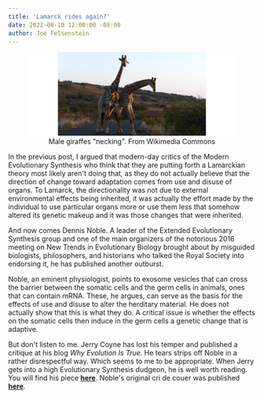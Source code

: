 ```yaml
---
title: 'Lamarck rides again?'
date: 2022-08-10 12:00:00 -08:00
author: Joe Felsenstein
---
```


<figure>
<div align="center">
<img src="/uploads/2022/Giraffes_male_necking2.jpg" alt="[Image of giraffes "necking" from Wikimedia Commons]"/>
</div>
  <figcaption><div align="center">Male giraffes "necking".  From Wikimedia Commons</figcaption>
</figure>

<p>
</p>

In the previous post, I argued that modern-day critics of the Modern Evolutionary 
Synthesis who think that they are putting forth a Lamarckian theory most likely
aren't doing that, as they do not actually believe that the direction of change 
toward adaptation comes from use and disuse of organs.  To Lamarck, the 
directionality was not due to external environmental effects being inherited, 
it was actually the effort made by the individual to use particular organs more or use them 
less that somehow altered its genetic makeup and it was those changes that were inherited.

And now comes Dennis Noble.  A leader of the Extended Evolutionary Synthesis 
group and one of the main organizers of the notorious 2016 meeting on New Trends 
in Evolutionary Biology brought about by misguided biologists, philosophers, and
historians who talked the Royal Society into endorsing it, he has published 
another outburst.

Noble, an eminent physiologist, points to exosome vesicles that can cross the 
barrier between the somatic cells and the germ cells in animals, ones that can
contain mRNA.  These, he argues, can serve as the basis for the effects of use 
and disuse to alter the herditary material.  He does not actually show that this 
is what they do.  A critical issue is whether the effects on the somatic cells 
then induce in the germ cells a genetic change that is adaptive.

But don't listen to me.  Jerry Coyne has lost his temper and published a 
critique at his blog _Why Evolution Is True_. He tears strips off Noble in a rather 
disrespectful way.  Which seems to me to be appropriate.  When Jerry gets into 
a high Evolutionary Synthesis dudgeon, he is well worth reading.  You will 
find his piece [__here__](https://whyevolutionistrue.com/2022/08/07/denis-noble-goes-after-darwinian-evolution-again-scores-own-goal/).  Noble's original cri de couer was published  [__here__](https://iai.tv/articles/denis-noble-the-broken-paradigm-of-neo-darwinism-auid-2210).   
